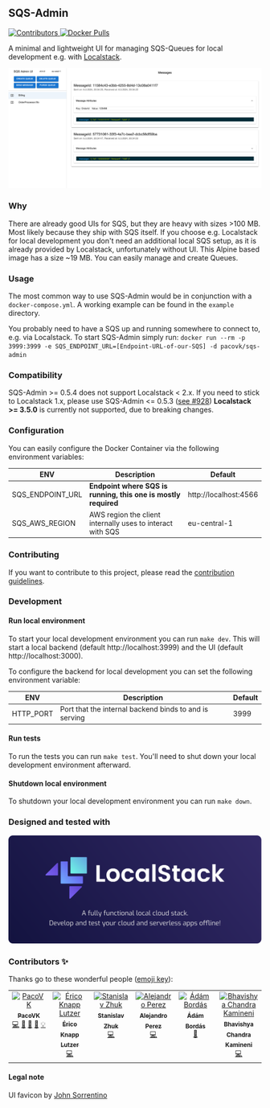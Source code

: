 ## SQS-Admin

<p>  
  <a href="https://github.com/PacoVK/sqs-admin?tab=readme-ov-file#contributors-">
    <img alt="Contributors" src="https://img.shields.io/github/all-contributors/pacovk/sqs-admin">
  </a>
  <a href="https://hub.docker.com/r/pacovk/sqs-admin">
    <img alt="Docker Pulls" src="https://img.shields.io/docker/pulls/pacovk/sqs-admin">
  </a>
</p>

A minimal and lightweight UI for managing SQS-Queues for local development e.g. with [Localstack](https://localstack.cloud/).

![Sqs-Admin](screenshot.png)

### Why

There are already good UIs for SQS, but they are heavy with sizes >100 MB. Most likely because they ship with SQS itself.
If you choose e.g. Localstack for local development you don't need an additional local SQS setup, as it is already
provided by Localstack, unfortunately without UI.
This Alpine based image has a size ~19 MB. You can easily manage and create Queues.

### Usage

The most common way to use SQS-Admin would be in conjunction with a `docker-compose.yml`.
A working example can be found in the `example` directory.

You probably need to have a SQS up and running somewhere to connect to, e.g. via Localstack.
To start SQS-Admin simply run:
`docker run --rm -p 3999:3999 -e SQS_ENDPOINT_URL=[Endpoint-URL-of-our-SQS] -d pacovk/sqs-admin`

### Compatibility

SQS-Admin >= 0.5.4 does not support Localstack < 2.x. If you need to stick to Localstack 1.x, please use SQS-Admin <= 0.5.3 ([see #928](https://github.com/PacoVK/sqs-admin/issues/928))
**Localstack >= 3.5.0** is currently not supported, due to breaking changes.

### Configuration

You can easily configure the Docker Container via the following environment variables:

| ENV              | Description                                                    | Default               |
| ---------------- | -------------------------------------------------------------- | --------------------- |
| SQS_ENDPOINT_URL | **Endpoint where SQS is running, this one is mostly required** | http://localhost:4566 |
| SQS_AWS_REGION   | AWS region the client internally uses to interact with SQS     | eu-central-1          |

### Contributing

If you want to contribute to this project, please read the [contribution guidelines](./CONTRIBUTING.md).

### Development

#### Run local environment

To start your local development environment you can run `make dev`. This will start a local backend (default http://localhost:3999) and the UI (default http://localhost:3000).

To configure the backend for local development you can set the following environment variable:

| ENV       | Description                                            | Default |
| --------- | ------------------------------------------------------ | ------- |
| HTTP_PORT | Port that the internal backend binds to and is serving | 3999    |

#### Run tests

To run the tests you can run `make test`. You'll need to shut down your local development environment afterward.

#### Shutdown local environment

To shutdown your local development environment you can run `make down`.

### Designed and tested with

![Localstack](https://raw.githubusercontent.com/localstack/.github/main/assets/localstack-readme-banner.svg)

### Contributors ✨

Thanks go to these wonderful people ([emoji key](https://allcontributors.org/docs/en/emoji-key)):

<!-- ALL-CONTRIBUTORS-LIST:START - Do not remove or modify this section -->
<!-- prettier-ignore-start -->
<!-- markdownlint-disable -->
<table>
  <tbody>
    <tr>
      <td align="center" valign="top" width="14.28%"><a href="https://pascal.euhus.dev/"><img src="https://avatars.githubusercontent.com/u/27785614?v=4?s=100" width="100px;" alt="PacoVK"/><br /><sub><b>PacoVK</b></sub></a><br /><a href="https://github.com/PacoVK/sqs-admin/commits?author=PacoVK" title="Code">💻</a> <a href="https://github.com/PacoVK/sqs-admin/pulls?q=is%3Apr+reviewed-by%3APacoVK" title="Reviewed Pull Requests">👀</a> <a href="#projectManagement-PacoVK" title="Project Management">📆</a> <a href="#maintenance-PacoVK" title="Maintenance">🚧</a> <a href="#example-PacoVK" title="Examples">💡</a></td>
      <td align="center" valign="top" width="14.28%"><a href="http://erico.dev.br"><img src="https://avatars.githubusercontent.com/u/10657645?v=4?s=100" width="100px;" alt="Érico Knapp Lutzer"/><br /><sub><b>Érico Knapp Lutzer</b></sub></a><br /><a href="https://github.com/PacoVK/sqs-admin/commits?author=klutzer" title="Code">💻</a></td>
      <td align="center" valign="top" width="14.28%"><a href="https://github.com/stasadev"><img src="https://avatars.githubusercontent.com/u/24270994?v=4?s=100" width="100px;" alt="Stanislav Zhuk"/><br /><sub><b>Stanislav Zhuk</b></sub></a><br /><a href="https://github.com/PacoVK/sqs-admin/commits?author=stasadev" title="Code">💻</a></td>
      <td align="center" valign="top" width="14.28%"><a href="https://github.com/AlejandroPerez92"><img src="https://avatars.githubusercontent.com/u/112934187?v=4?s=100" width="100px;" alt="Alejandro Perez"/><br /><sub><b>Alejandro Perez</b></sub></a><br /><a href="https://github.com/PacoVK/sqs-admin/commits?author=AlejandroPerez92" title="Code">💻</a></td>
      <td align="center" valign="top" width="14.28%"><a href="https://github.com/adambordas"><img src="https://avatars.githubusercontent.com/u/6266706?v=4?s=100" width="100px;" alt="Ádám Bordás"/><br /><sub><b>Ádám Bordás</b></sub></a><br /><a href="https://github.com/PacoVK/sqs-admin/issues?q=author%3Aadambordas" title="Bug reports">🐛</a></td>
      <td align="center" valign="top" width="14.28%"><a href="https://github.com/bhavishyachandra"><img src="https://avatars.githubusercontent.com/u/10553920?v=4?s=100" width="100px;" alt="Bhavishya Chandra Kamineni"/><br /><sub><b>Bhavishya Chandra Kamineni</b></sub></a><br /><a href="https://github.com/PacoVK/sqs-admin/commits?author=bhavishyachandra" title="Code">💻</a></td>
    </tr>
  </tbody>
</table>

<!-- markdownlint-restore -->
<!-- prettier-ignore-end -->

<!-- ALL-CONTRIBUTORS-LIST:END -->

#### Legal note

UI favicon by [John Sorrentino](https://favicon.io/emoji-favicons/cowboy-hat-face)
